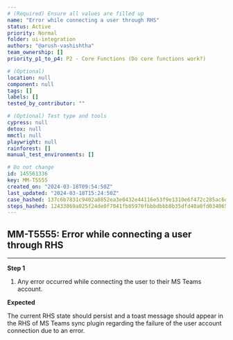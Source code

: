 ```yaml
---
# (Required) Ensure all values are filled up
name: "Error while connecting a user through RHS"
status: Active
priority: Normal
folder: ui-integration
authors: "@arush-vashishtha"
team_ownership: []
priority_p1_to_p4: P2 - Core Functions (Do core functions work?)

# (Optional)
location: null
component: null
tags: []
labels: []
tested_by_contributor: ""

# (Optional) Test type and tools
cypress: null
detox: null
mmctl: null
playwright: null
rainforest: []
manual_test_environments: []

# Do not change
id: 145561336
key: MM-T5555
created_on: "2024-03-18T09:54:50Z"
last_updated: "2024-03-18T15:24:50Z"
case_hashed: 137c6b7831c9402a8852ea3e0432e44116e53f9e1310e6f472c285ac6d0d2ee424a5140e9accc6e7fc9a909ffbb0a38b
steps_hashed: 12433869a025f24de0f7041fb85970fbbbdbbb8b35dfd40a0fd034065dd197da0104e4c03b5e25292021eae978b931a3
---
```


<!-- (Auto-generated) Based on frontmatter's "key" and "name" -->

## MM-T5555: Error while connecting a user through RHS

---

**Step 1**

1. Any error occurred while connecting the user to their MS Teams account.

**Expected**

The current RHS state should persist and a toast message should appear in the RHS of MS Teams sync plugin regarding the failure of the user account connection due to an error.
